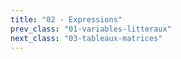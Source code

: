 ```yaml
---
title: "02 - Expressions"
prev_class: "01-variables-litteraux"
next_class: "03-tableaux-matrices"
---
```



